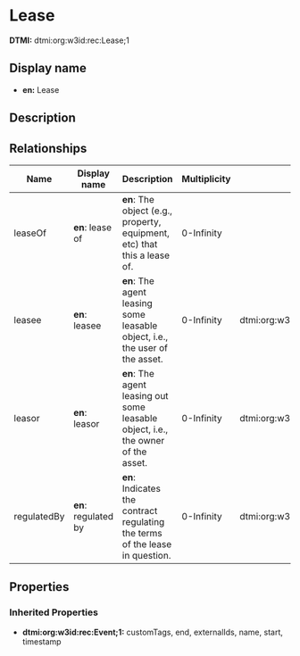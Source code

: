 # Lease
**DTMI:** dtmi:org:w3id:rec:Lease;1
## Display name
- **en:** Lease
## Description
## Relationships
|Name|Display name|Description|Multiplicity|Target|Properties|Writable|
|-|-|-|-|-|-|-|
|leaseOf|**en**: lease of|**en**: The object (e.g., property, equipment, etc) that this a lease of.|0-Infinity|||True|
|leasee|**en**: leasee|**en**: The agent leasing some leasable object, i.e., the user of the asset.|0-Infinity|dtmi:org:w3id:rec:Agent;1||True|
|leasor|**en**: leasor|**en**: The agent leasing out some leasable object, i.e., the owner of the asset.|0-Infinity|dtmi:org:w3id:rec:Agent;1||True|
|regulatedBy|**en**: regulated by|**en**: Indicates the contract regulating the terms of the lease in question. |0-Infinity|dtmi:org:w3id:rec:LeaseContract;1||True|
## Properties
### Inherited Properties
* **dtmi:org:w3id:rec:Event;1:** customTags, end, externalIds, name, start, timestamp
